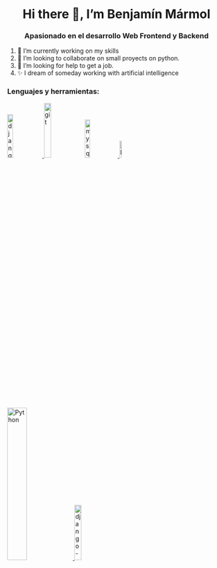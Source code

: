 <h1 align="center">Hi there 👋, I’m Benjamín Mármol</h1>
<h3 align="center">Apasionado en el desarrollo Web Frontend y Backend</h3>

<tb>
<ol type='*'>
  <li>🔭 I’m currently working on my skills</li>
  <li>👯 I’m looking to collaborate on small proyects on python.</li>
  <li>🤔 I’m looking for help to get a job.</li>
  <li>✨ I dream of someday working with artificial intelligence</li>
</ol>
<tb>

<h3 align="left">Lenguajes y herramientas:</h3>
<p align="left"> 
<a href="https://www.djangoproject.com/" target="_blank"> <img src="https://www.codigojs.com/media/thumbs/articles/2020/03/08/1_HVKOLLX7wprRbHTl2IPDcQ.png.800x600_q90.jpg" alt="django" width="16%" height="16%" /> </a>
<a href="https://git-scm.com/" target="_blank"> <img src="https://git-scm.com/images/logo@2x.png" alt="git" width="18%" height="18%" /></a>
<a href="https://www.mysql.com/" target="_blank"> <img src="https://d1.awsstatic.com/asset-repository/products/amazon-rds/1024px-MySQL.ff87215b43fd7292af172e2a5d9b844217262571.png" alt="mysql" width="15%" height="15%"/> </a>
<a href="https://www.w3.org/html/" target="_blank"> <img src="http://www.w3.org/html/logo/downloads/HTML5_Logo_512.png" alt="html5" width="10%" height="10%"/> </a>
<br>
<a href="https://www.python.org/" target="_blank"> <img src="https://www.python.org/static/img/python-logo.png" alt="Python" width="30%" height="30%"/> </a>
<a href="https://www.django-rest-framework.org/" target="_blank"> <img src="https://www.django-rest-framework.org/img/logo.png" alt="django-rest-framework" width="18%" height="18%"/> </a>

</p>

